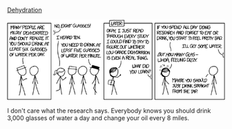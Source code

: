 [Dehydration](https://xkcd.com/1708)

![Dehydration](./random_comic.png)

I don't care what the research says. Everybody knows you should drink 3,000 glasses of water a day and change your oil every 8 miles.

